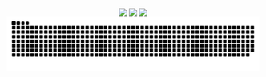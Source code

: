 <div align=center>
  <img height=200 align="center" src="https://github-readme-stats.vercel.app/api?username=saulrodvaq&theme=github_dark&hide_border=true&rank_icon=github&show=reviews,discussions_started,discussions_answered,prs_merged,prs_merged_percentage&show_icons=true" /> 
  <img height=200 align="center" src="https://github-readme-stats.vercel.app/api/top-langs/?username=saulrodvaq&layout=donut&theme=github_dark&hide_border=true&show_icons=true" />
  <img height=200 align="center" src="https://streak-stats.demolab.com/?user=saulrodvaq&theme=github_dark_blue&hide_border=true&show_icons=true" />
  <img alt="snake eating my contributions" src="https://raw.githubusercontent.com/saulrodvaq/saulrodvaq/output/github-contribution-grid-snake-dark.svg" />
</div>


